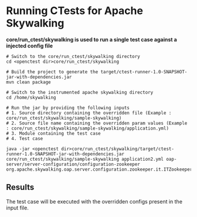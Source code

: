 # Running CTests for Apache Skywalking

**core/run_ctest/skywalking is used to run a single test case against a injected config file**

```shell
# Switch to the core/run_ctest/skywalking directory
cd <openctest dir>core/run_ctest/skywalking

# Build the project to generate the target/ctest-runner-1.0-SNAPSHOT-jar-with-dependencies.jar
mvn clean package 

# Switch to the instrumented apache skywalking directory
cd /home/skywalking

# Run the jar by providing the following inputs
# 1. Source directory containing the overridden file (Example : core/run_ctest/skywalking/sample-skywalking) 
# 2. Source file name containing the overridden param values (Example : core/run_ctest/skywalking/sample-skywalking/application.yml)
# 3. Module containing the test case
# 4. Test case

java -jar <openctest dir>core/run_ctest/skywalking/target/ctest-runner-1.0-SNAPSHOT-jar-with-dependencies.jar core/run_ctest/skywalking/sample-skywalking application2.yml oap-server/server-configuration/configuration-zookeeper org.apache.skywalking.oap.server.configuration.zookeeper.it.ITZookeeperConfigurationTest#shouldReadUpdated
```

## Results 

The test case will be executed with the overridden configs present in the input file.